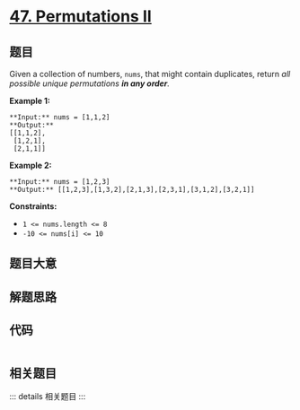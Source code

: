 # [47. Permutations II](https://leetcode.com/problems/permutations-ii)

## 题目

Given a collection of numbers, `nums`, that might contain duplicates, return
_all possible unique permutations **in any order**._



**Example 1:**

    
    
    **Input:** nums = [1,1,2]
    **Output:**
    [[1,1,2],
     [1,2,1],
     [2,1,1]]
    

**Example 2:**

    
    
    **Input:** nums = [1,2,3]
    **Output:** [[1,2,3],[1,3,2],[2,1,3],[2,3,1],[3,1,2],[3,2,1]]
    



**Constraints:**

  * `1 <= nums.length <= 8`
  * `-10 <= nums[i] <= 10`


## 题目大意

## 解题思路

## 代码

```javascript

```

## 相关题目

::: details 相关题目
:::
